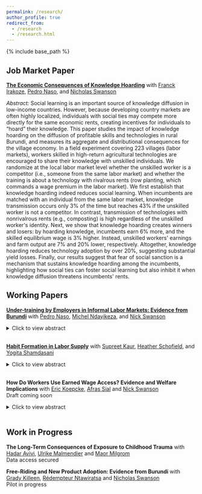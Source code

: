 ```yaml
---
permalink: /research/
author_profile: true
redirect_from:
  - /research
  - /research.html
---
```


{% include base_path %}

## Job Market Paper
**[The Economic Consequences of Knowledge Hoarding](https://drive.google.com/file/d/1eMtxnoDC_4CUh4qOOSvvBXxBqXJdJrH1/view?usp=share_link)** with [Franck Irakoze](https://www.linkedin.com/in/franck-irakoze-197028213/?originalSubdomain=bi), [Pedro Naso](https://pedronaso.com/economics/), and [Nicholas Swanson](https://nicholasgswanson.github.io) <br/> 

_Abstract:_ Social learning is an important source of knowledge diffusion in low-income countries. However, because developing country markets are often highly localized, individuals with social ties may compete more directly for the same economic rents, creating incentives for individuals to “hoard” their knowledge. This paper studies the impact of knowledge hoarding on the diffusion of profitable skills and technologies in rural Burundi, and measures its aggregate and distributional consequences for the village economy. In a field experiment covering 223 villages (labor markets), workers skilled in high-return agricultural technologies are encouraged to share their knowledge with unskilled individuals. We randomize at the local labor market level whether the unskilled worker is a competitor (i.e., someone from the same labor market) and whether the training is about a technology with rivalrous rents (row planting, which commands a wage premium in the labor market). We first establish that knowledge hoarding indeed reduces social learning. When incumbents are matched with an individual from the same labor market, knowledge transmission occurs only 3% of the time but reaches 43% if the unskilled worker is not a competitor. In contrast, transmission of technologies with nonrivalrous rents (e.g., composting) is high regardless of the unskilled worker's identity.  Next, we  show that knowledge hoarding creates winners and losers: by hoarding knowledge, incumbents earn 6% more, and the skilled equilibrium wage is 3% higher. Instead,  unskilled workers' earnings and farm output are 7% and 20% lower, respectively. Altogether, knowledge hoarding reduces technology adoption by over 20%, suggesting substantial yield losses. Finally, our results suggest that fear of social sanction is a mechanism that sustains knowledge hoarding among the incumbents, highlighting how social ties can foster social learning but also inhibit it when knowledge  diffusion threatens incumbents' rents.

## Working Papers
**[Under-training by Employers in Informal Labor Markets: Evidence from Burundi](https://drive.google.com/file/d/1l00NDXxf-q3GSKU3g8Yo9ivM1cu6M51D/view)** with [Pedro Naso](https://pedronaso.com/economics/), [Michel Ndayikeza](https://sites.google.com/view/michelndayikeza), and [Nick Swanson](https://nicholasgswanson.github.io)
<details>
<summary>Click to view abstract</summary>
  
Workers in LMICs obtain limited human capital through on-the-job experience, but the reasons for this are unclear. We test whether one friction contributes to low worker productivity: firms’ unwillingness to train because they do not appropriate the returns from training. We study casual labor markets in Burundi, where employers can train workers in a newly introduced agricultural practice in the region, row planting—a technique that substantially raises yields. In a first field experiment, in some randomly selected local labor markets (villages), we induce one-third of employers to train workers in row planting, which leads to a 20 p.p. increase in the share of skilled workers in the village. Training generates meaningful economic returns: Employers in treated villages increase their adoption of row planting by 10 p.p. (20%), which raises farm profitability by 9%. However, employers fail to appropriate most of this surplus: Two-thirds of it is captured by non-training employers because many of the trained workers work for other people after the training. In a second experiment, we randomize employers into a condition that increases the likelihood that the worker will return to work for the employer in the future. Employers receiving this guarantee are 50 p.p. likelier to train the worker. This suggests that the wedge between the private and social returns from investments meaningfully
reduces worker productivity.
 <br/>
</details> <br/> 

**[Habit Formation in Labor Supply](https://www.dropbox.com/scl/fi/b5xmyr0qkbdh5libddxp3/CKSS_draft.pdf?rlkey=uzlfc5fei5d1z8plczglms4fa&dl=0)** with [Supreet Kaur](https://www.supreetkaur.com), [Heather Schofield](https://heatherschofield.net), and [Yogita Shamdasani](https://sites.google.com/site/yogitashamdasani/)  <br/>

<details>
  <summary>Click to view abstract</summary>
Economists have long hypothesized the presence of hysteresis in labor supply: transitory labor market shocks may have persistent effects. We examine hysteresis through the lens of habit formation. We undertake a field experiment with casual urban laborers in Chennai, India, where attendance at labor stands provides a revealed preference measure of labor supply. We randomly provide some workers with small financial incentives for attendance over 7 weeks, leading to a 23% increase in labor supply. We test for habit formation by examining subsequent impacts after the incentives are removed. First, we see a persistent 16% increase in labor supply over the next 2 months, resulting in an 11% increase in employment. Second, treated workers exhibit a higher willingness to accept work contracts that are of longer duration and less flexible. They also self-report an increase in automaticity and self-identity around work--suggesting a change in preferences. Third, shocks that temporarily pull workers out of the labor market lead subsequent treatment effects to collapse to zero; in the absence of these shocks, we cannot reject that there is no decay in effects over time. Fourth, in incentivized measures, employers accurately predict treatment effects, and prefer hiring workers who have been treated with a stronger habit stock in the past--findings that have relevance for understanding duration dependence. Finally, in supplementary data from other settings, we replicate short-run persistent effects of transitory labor supply shocks--indicating the broader generalizability of hysteresis in labor supply. Together, our results suggest that the intermittent nature of employment and frequent shocks experienced in low-income settings may inhibit workers from becoming habituated to regular work--with potential implications for absenteeism and labor supply levels.
 <br/>
</details> <br/> 


**How Do Workers Use Earned Wage Access? Evidence and Welfare Implications**  with [Eric Koepcke](https://ekoepcke.github.io), [Afras Sial](https://afras-sial.github.io) and [Nick Swanson](https://nicholasgswanson.github.io)  <br/> 
Draft coming soon
<details>
  <summary>Click to view abstract</summary>
Earned Wage Access (EWA)--a financial technology that gives workers access to their wages as they are earned, rather than having to wait until payday--can benefit workers by providing cheap, short-term liquidity. However, when workers have self-control problems or biased beliefs, particularly about their future earnings and liquidity shocks, they may use this technology suboptimally, resulting in overconsumption. We partner with an EWA fintech firm to quantify these trade-offs using administrative data on earnings and EWA usage, in conjunction with a survey experiment. We find that workers systematically over-predict their future earnings, under-predict their future EWA usage, demand incentives to reduce their EWA usage, and are unable to predict future wage shocks. Using quasi-experimental variation in these wage shocks, we document that workers significantly increase their EWA usage in response to positive wage shocks in both their most recent paycheck and their next paycheck, which determines the amount they can withdraw. Using changes in withdrawal fees, we find patterns consistent with partial sophistication about self-control problems. We organize these facts in a consumption-savings model at the daily level, with workers with biased beliefs and partial awareness of their self-control problems. The estimates from our model imply that EWA increases worker’s welfare on net, but that regulations such as fees and withdrawal limits can further enhance welfare.
  <br/>
</details> <br/> 

## Work in Progress
**The Long-Term Consequences of Exposure to Childhood Trauma** with [Hadar Avivi](https://avivihadar.github.io), [Ulrike Malmendier](https://haas.berkeley.edu/faculty/malmendier-ulrike/) and [Maor Milgrom](https://sites.google.com/view/maormilgrom) <br/> 
Data access secured

**Free-Riding and New Product Adoption: Evidence from Burundi** with [Grady Killeen](https://gkilleen33.github.io), [Rédempteur Ntawiratsa](https://orcid.org/0000-0003-1948-7798) and [Nicholas Swanson](https://nicholasgswanson.github.io) <br/> 
Pilot in progress
